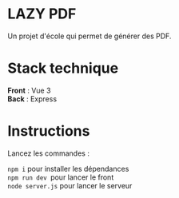 # LAZY PDF

Un projet d'école qui permet de générer des PDF.

# Stack technique

__Front__ : Vue 3  
__Back__ : Express

# Instructions

Lancez les commandes :  
  
`npm i` pour installer les dépendances  
`npm run dev `pour lancer le front  
`node server.js` pour lancer le serveur
